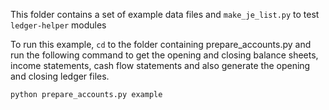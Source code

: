 This folder contains a set of example data files and `make_je_list.py` to test `ledger-helper` modules

To run this example, `cd` to the folder containing  prepare_accounts.py and run the following command to get the opening and closing balance sheets, income statements, cash flow statements and also generate the opening and closing ledger files.

`python prepare_accounts.py example`
